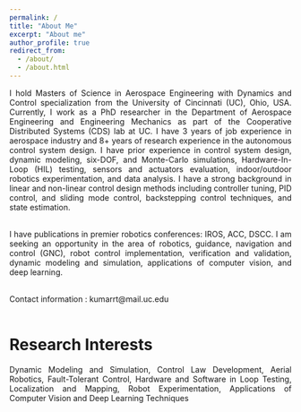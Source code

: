 ```yaml
---
permalink: /
title: "About Me"
excerpt: "About me"
author_profile: true
redirect_from:
  - /about/
  - /about.html
---
```

<div style="text-align: justify"> I hold Masters of Science in Aerospace Engineering with Dynamics and Control specialization from the University of Cincinnati (UC), Ohio, USA. Currently, I work as a PhD researcher in the Department of Aerospace Engineering and Engineering Mechanics as part of the Cooperative Distributed Systems (CDS) lab at UC. I have 3 years of job experience in aerospace industry and 8+ years of research experience in the autonomous control system design. I have prior experience in control system design, dynamic modeling, six-DOF, and Monte-Carlo simulations, Hardware-In-Loop (HIL) testing, sensors and actuators evaluation, indoor/outdoor robotics experimentation, and data analysis. I have a strong background in linear and non-linear control design methods including controller tuning, PID control, and sliding mode control, backstepping control techniques, and state estimation.

<br />
<br />

I have publications in premier robotics conferences: IROS, ACC, DSCC. I am seeking an opportunity in the area of robotics, guidance, navigation and control (GNC), robot control implementation, verification and validation, dynamic modeling and simulation, applications of computer vision, and deep learning.

 </div>

<br />
Contact information : kumarrt@mail.uc.edu
<br />
<br />

Research Interests
======
<div style="text-align: justify">
Dynamic Modeling and Simulation, Control Law Development, Aerial Robotics, Fault-Tolerant Control, Hardware and Software in Loop Testing, Localization and Mapping, Robot Experimentation, Applications of Computer Vision and Deep Learning Techniques </div>
